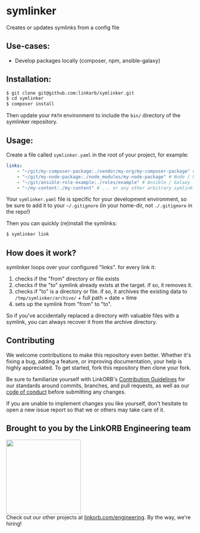 <!-- Managed by https://github.com/linkorb/repo-ansible. Manual changes will be overwritten. -->
symlinker
============

Creates or updates symlinks from a config file

## Use-cases:

* Develop packages locally (composer, npm, ansible-galaxy)



## Installation:

```sh
$ git clone git@github.com:linkorb/symlinker.git
$ cd symlinker
$ composer install
```

Then update your `PATH` environment to include the `bin/` directory of the symlinker repository.


## Usage:

Create a file called `symlinker.yaml` in the root of your project, for example:

```yaml
links:
    - "~/git/my-composer-package:./vendor/my-org/my-composer-package" # PHP / Composer
    - "~/git/my-node-package:./node_modules/my-node-package" # Node / NPM
    - "~/git/ansible-role-example:./roles/example" # Ansible / Galaxy
    - "~/my-content:./my-content" # ... or any other arbitrary symlink
```

Your `symlinker.yaml` file is specific for your development environment, so be sure to add it to your `~/.gitignore` (in your home-dir, not `./.gitignore` in the repo!)

Then you can quickly (re)install the symlinks:

```sh
$ symlinker link
```

## How does it work?

symlinker loops over your configured "links". for every link it:

1. checks if the "from" directory or file exists
2. checks if the "to" symlink already exists at the target. if so, it removes it.
3. checks if "to" is a directory or file. if so, it archives the existing data to `/tmp/symlinker/archive/` + full path + date + time
4. sets up the symlink from "from" to "to".

So if you've accidentally replaced a directory with valuable files with a symlink, you can always recover it from the archive directory.

## Contributing

We welcome contributions to make this repository even better. Whether it's fixing a bug, adding a feature, or improving documentation, your help is highly appreciated. To get started, fork this repository then clone your fork.

Be sure to familiarize yourself with LinkORB's [Contribution Guidelines](/CONTRIBUTING.md) for our standards around commits, branches, and pull requests, as well as our [code of conduct](/.github/CODE_OF_CONDUCT.md) before submitting any changes.

If you are unable to implement changes you like yourself, don't hesitate to open a new issue report so that we or others may take care of it.
## Brought to you by the LinkORB Engineering team

<img src="http://www.linkorb.com/d/meta/tier1/images/linkorbengineering-logo.png" width="200px" /><br />
Check out our other projects at [linkorb.com/engineering](http://www.linkorb.com/engineering).
By the way, we're hiring!
